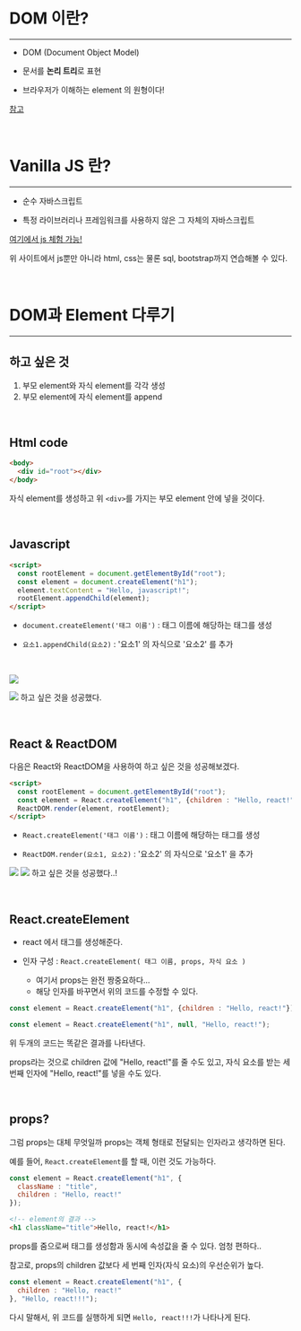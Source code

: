 # DOM 이란? 
---
+ DOM (Document Object Model)
+ 문서를 **논리 트리**로 표현

+ 브라우저가 이해하는 element 의 원형이다!

[참고](https://developer.mozilla.org/ko/docs/Web/API/Document_Object_Model)

<br>

# Vanilla JS 란?
---
+ 순수 자바스크립트

+ 특정 라이브러리나 프레임워크를 사용하지 않은 그 자체의 자바스크립트

[여기에서 js 체험 가능!](https://www.w3schools.com/)

위 사이트에서 js뿐만 아니라 html, css는 물론 sql, bootstrap까지 연습해볼 수 있다.

<br>

# DOM과 Element 다루기
---
## 하고 싶은 것
1. 부모 element와 자식 element를 각각 생성
2. 부모 element에 자식 element를 append

<br>

## Html code
```html
<body>
  <div id="root"></div>
</body>
```
자식 element를 생성하고 위 ```<div>```를 가지는 부모 element 안에  넣을 것이다.

<br>

## Javascript
```html
<script>
  const rootElement = document.getElementById("root");
  const element = document.createElement("h1");
  element.textContent = "Hello, javascript!";
  rootElement.appendChild(element);
</script>
```
+ ```document.createElement('태그 이름')``` : 태그 이름에 해당하는 태그를 생성

+ ```요소1.appendChild(요소2)``` : '요소1' 의 자식으로 '요소2' 를 추가
<br>

![](https://velog.velcdn.com/images/reyang/post/5a93b111-cecb-43a0-907b-7f7979dc25a2/image.png)

![](https://velog.velcdn.com/images/reyang/post/c1c28469-68b7-445d-8114-0c45600fd201/image.png)
하고 싶은 것을 성공했다.

<br>

## React & ReactDOM

다음은 React와 ReactDOM을 사용하여 하고 싶은 것을 성공해보겠다.
<br>
```html
<script>
  const rootElement = document.getElementById("root");
  const element = React.createElement("h1", {children : "Hello, react!"});
  ReactDOM.render(element, rootElement);
</script>
```
+ ```React.createElement('태그 이름')``` : 태그 이름에 해당하는 태그를 생성

+ ```ReactDOM.render(요소1, 요소2)``` : '요소2' 의 자식으로 '요소1' 을 추가

![](https://velog.velcdn.com/images/reyang/post/9f600cd7-0460-4ad9-a5a7-9620091f97ec/image.png)
![](https://velog.velcdn.com/images/reyang/post/517393a6-33ee-46f4-bbbb-223b547d77f4/image.png)
하고 싶은 것을 성공했다..!

<br>

## React.createElement
 + react 에서 태그를 생성해준다.

+ 인자 구성 : ```React.createElement( 태그 이름, props, 자식 요소 )```
	- 여기서 props는 완전 짱중요하다...
	- 해당 인자를 바꾸면서 위의 코드를 수정할 수 있다.

```javascript
const element = React.createElement("h1", {children : "Hello, react!"});
```
```javascript
const element = React.createElement("h1", null, "Hello, react!");
```
위 두개의 코드는 똑같은 결과를 나타낸다.

props라는 것으로 children 값에 "Hello, react!"를 줄 수도 있고,
자식 요소를 받는 세 번째 인자에 "Hello, react!"를 넣을 수도 있다.

<br>

## props?
그럼 props는 대체 무엇일까
props는 객체 형태로 전달되는 인자라고 생각하면 된다.

예를 들어, ```React.createElement```를 할 때, 이런 것도 가능하다.
```javascript
const element = React.createElement("h1", {
  className : "title",
  children : "Hello, react!"
});
```
```html
<!-- element의 결과 -->
<h1 className="title">Hello, react!</h1>
```
props를 줌으로써 태그를 생성함과 동시에 속성값을 줄 수 있다.
엄청 편하다..

참고로, props의 children 값보다 세 번째 인자(자식 요소)의 우선순위가 높다.
```javascript
const element = React.createElement("h1", {
  children : "Hello, react!"
}, "Hello, react!!!");
```
다시 말해서, 위 코드를 실행하게 되면 ```Hello, react!!!```가 나타나게 된다.

<br>

